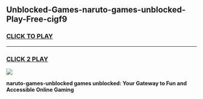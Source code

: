 
## Unblocked-Games-naruto-games-unblocked-Play-Free-cigf9
<h3>
<a href="https://premium76.site?title=naruto-games-unblocked&ref=22A">CLICK TO PLAY</a></h3>
<hr>

<h3>
<a href="https://premium76.site?title=naruto-games-unblocked&ref=22A">CLICK 2 PLAY</a>
  
</h3>

<a href="https://premium76.site?title=naruto-games-unblocked&ref=22A"><img src="https://clearcache.store/games.png"></a>


**naruto-games-unblocked games unblocked: Your Gateway to Fun and Accessible Online Gaming**
